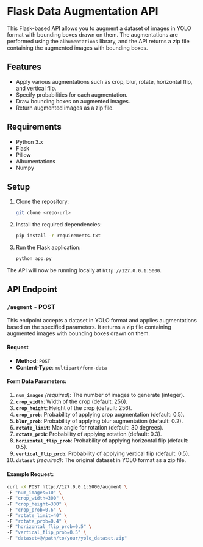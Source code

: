 # Flask Data Augmentation API

This Flask-based API allows you to augment a dataset of images in YOLO format with bounding boxes drawn on them. The augmentations are performed using the `albumentations` library, and the API returns a zip file containing the augmented images with bounding boxes.

## Features
- Apply various augmentations such as crop, blur, rotate, horizontal flip, and vertical flip.
- Specify probabilities for each augmentation.
- Draw bounding boxes on augmented images.
- Return augmented images as a zip file.

## Requirements
- Python 3.x
- Flask
- Pillow
- Albumentations
- Numpy

## Setup

1. Clone the repository:

    ```bash
    git clone <repo-url>
    ```

2. Install the required dependencies:

    ```bash
    pip install -r requirements.txt
    ```

3. Run the Flask application:

    ```bash
    python app.py
    ```

The API will now be running locally at `http://127.0.0.1:5000`.

## API Endpoint

### `/augment` - POST

This endpoint accepts a dataset in YOLO format and applies augmentations based on the specified parameters. It returns a zip file containing augmented images with bounding boxes drawn on them.

#### Request

- **Method**: `POST`
- **Content-Type**: `multipart/form-data`

#### Form Data Parameters:
1. **`num_images`** *(required)*: The number of images to generate (integer).
2. **`crop_width`**: Width of the crop (default: 256).
3. **`crop_height`**: Height of the crop (default: 256).
4. **`crop_prob`**: Probability of applying crop augmentation (default: 0.5).
5. **`blur_prob`**: Probability of applying blur augmentation (default: 0.2).
6. **`rotate_limit`**: Max angle for rotation (default: 30 degrees).
7. **`rotate_prob`**: Probability of applying rotation (default: 0.3).
8. **`horizontal_flip_prob`**: Probability of applying horizontal flip (default: 0.5).
9. **`vertical_flip_prob`**: Probability of applying vertical flip (default: 0.5).
10. **`dataset`** *(required)*: The original dataset in YOLO format as a zip file.

#### Example Request:
```bash
curl -X POST http://127.0.0.1:5000/augment \
-F "num_images=10" \
-F "crop_width=300" \
-F "crop_height=300" \
-F "crop_prob=0.6" \
-F "rotate_limit=40" \
-F "rotate_prob=0.4" \
-F "horizontal_flip_prob=0.5" \
-F "vertical_flip_prob=0.5" \
-F "dataset=@/path/to/your/yolo_dataset.zip"
